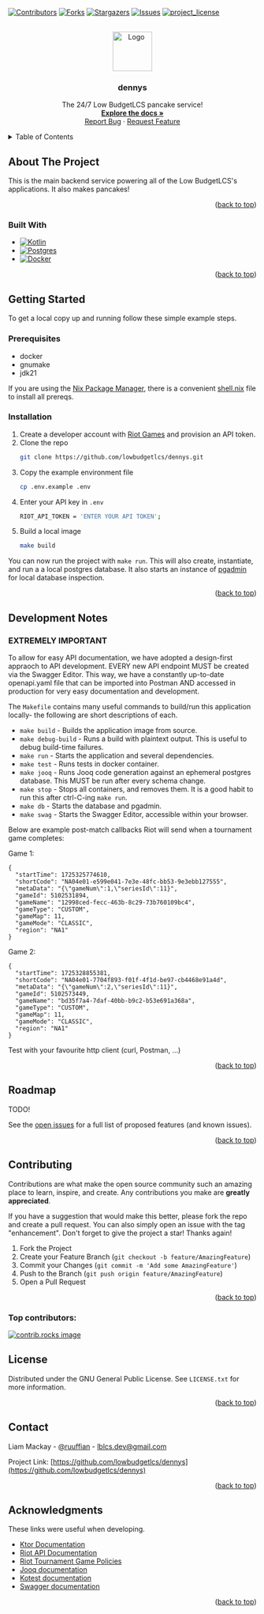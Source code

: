 <a id="readme-top"></a>
<!-- PROJECT SHIELDS -->
<!--
-->
[![Contributors][contributors-shield]][contributors-url]
[![Forks][forks-shield]][forks-url]
[![Stargazers][stars-shield]][stars-url]
[![Issues][issues-shield]][issues-url]
[![project_license][license-shield]][license-url]



<!-- PROJECT LOGO -->
<br />
<div align="center">
   <a href="https://github.com/lowbudgetlcs/dennys">
      <img src="https://i.imgur.com/DvZvfNz.png" alt="Logo" width="80" height="80" />
   </a>
</div>
   
<div align="center">
<h3 align="center">dennys</h3>

  <p align="center">
    The 24/7 Low BudgetLCS pancake service!
    <br />
    <a href="https://github.com/lowbudgetlcs/dennys"><strong>Explore the docs »</strong></a>
    <br />
    <a href="https://github.com/lowbudgetlcs/dennys/issues/new?labels=bug&template=bug-report---.md">Report Bug</a>
    &middot;
    <a href="https://github.com/lowbudgetlcs/dennys/issues/new?labels=enhancement&template=feature-request---.md">Request Feature</a>
  </p>
</div>



<!-- TABLE OF CONTENTS -->
<details>
  <summary>Table of Contents</summary>
  <ol>
    <li>
      <a href="#about-the-project">About The Project</a>
      <ul>
        <li><a href="#built-with">Built With</a></li>
      </ul>
    </li>
    <li>
      <a href="#getting-started">Getting Started</a>
      <ul>
        <li><a href="#prerequisites">Prerequisites</a></li>
        <li><a href="#installation">Installation</a></li>
      </ul>
    </li>
    <li><a href="#development-notes">Usage</a></li>
    <li><a href="#roadmap">Roadmap</a></li>
    <li><a href="#contributing">Contributing</a></li>
    <li><a href="#license">License</a></li>
    <li><a href="#contact">Contact</a></li>
    <li><a href="#acknowledgments">Acknowledgments</a></li>
  </ol>
</details>



<!-- ABOUT THE PROJECT -->
## About The Project

This is the main backend service powering all of the Low BudgetLCS's applications. It also makes pancakes!

<p align="right">(<a href="#readme-top">back to top</a>)</p>



### Built With

* [![Kotlin][Kotlin]][Kotlin-url]
* [![Postgres][Postgres]][Postgres-url]
* [![Docker][Docker]][Docker-url]

<p align="right">(<a href="#readme-top">back to top</a>)</p>



<!-- GETTING STARTED -->
## Getting Started

To get a local copy up and running follow these simple example steps.

### Prerequisites

* docker 
* gnumake
* jdk21

If you are using the [Nix Package Manager](https://github.com/NixOS/nix), there is a convenient [shell.nix](./shell.nix) file to install all prereqs.

### Installation

1. Create a developer account with [Riot Games](https://developer.riotgames.com) and provision an API token.
2. Clone the repo
   ```sh
   git clone https://github.com/lowbudgetlcs/dennys.git
   ```
3. Copy the example environment file
   ```sh
   cp .env.example .env
    ```
4. Enter your API key in `.env`
   ```sh
   RIOT_API_TOKEN = 'ENTER YOUR API TOKEN';
   ```
5. Build a local image
   ```sh
   make build
   ```
You can now run the project with `make run`. This will also create, instantiate,
and run a a local postgres database. It also starts an instance of [pgadmin](https://www.pgadmin.org/) 
for local database inspection.

<p align="right">(<a href="#readme-top">back to top</a>)</p>



<!-- USAGE EXAMPLES -->
## Development Notes

### EXTREMELY IMPORTANT

To allow for easy API documentation, we have adopted a design-first appraoch to API development. EVERY new API endpoint 
MUST be created via the Swagger Editor. This way, we have a constantly up-to-date openapi.yaml file that can be
imported into Postman AND accessed in production for very easy documentation and development.

The `Makefile` contains many useful commands to build/run this application locally- the following are short descriptions of each.

* `make build` - Builds the application image from source.
* `make debug-build` - Runs a build with plaintext output. This is useful to debug build-time failures.
* `make run` - Starts the application and several dependencies.
* `make test` - Runs tests in docker container.
* `make jooq` - Runs Jooq code generation against an ephemeral postgres database. This MUST be run after every schema change.
* `make stop` - Stops all containers, and removes them. It is a good habit to run this after ctrl-C-ing `make run`.
* `make db` - Starts the database and pgadmin.
* `make swag` - Starts the Swagger Editor, accessible within your browser.


Below are example post-match callbacks Riot will send when a tournament game completes:

Game 1:

```
{
  "startTime": 1725325774610,
  "shortCode": "NA04e01-e599e041-7e3e-48fc-bb53-9e3ebb127555",
  "metaData": "{\"gameNum\":1,\"seriesId\":11}",
  "gameId": 5102531894,
  "gameName": "12998ced-fecc-463b-8c29-73b760109bc4",
  "gameType": "CUSTOM",
  "gameMap": 11,
  "gameMode": "CLASSIC",
  "region": "NA1"
}
```

Game 2:

```
{
  "startTime": 1725328855381,
  "shortCode": "NA04e01-7704f893-f01f-4f1d-be97-cb4468e91a4d",
  "metaData": "{\"gameNum\":2,\"seriesId\":11}",
  "gameId": 5102573449,
  "gameName": "bd35f7a4-7daf-40bb-b9c2-b53e691a368a",
  "gameType": "CUSTOM",
  "gameMap": 11,
  "gameMode": "CLASSIC",
  "region": "NA1"
}
```

Test with your favourite http client (curl, Postman, ...)

<p align="right">(<a href="#readme-top">back to top</a>)</p>



<!-- ROADMAP -->
## Roadmap

TODO!

See the [open issues](https://github.com/lowbudgetlcs/dennys/issues) for a full list of proposed features (and known issues).

<p align="right">(<a href="#readme-top">back to top</a>)</p>



<!-- CONTRIBUTING -->
## Contributing

Contributions are what make the open source community such an amazing place to learn, inspire, and create. Any contributions you make are **greatly appreciated**.

If you have a suggestion that would make this better, please fork the repo and create a pull request. You can also simply open an issue with the tag "enhancement".
Don't forget to give the project a star! Thanks again!

1. Fork the Project
2. Create your Feature Branch (`git checkout -b feature/AmazingFeature`)
3. Commit your Changes (`git commit -m 'Add some AmazingFeature'`)
4. Push to the Branch (`git push origin feature/AmazingFeature`)
5. Open a Pull Request

<p align="right">(<a href="#readme-top">back to top</a>)</p>

### Top contributors:

<a href="https://github.com/lowbudgetlcs/dennys/graphs/contributors">
  <img src="https://contrib.rocks/image?repo=lowbudgetlcs/dennys" alt="contrib.rocks image" />
</a>



<!-- LICENSE -->
## License

Distributed under the GNU General Public License. See `LICENSE.txt` for more information.

<p align="right">(<a href="#readme-top">back to top</a>)</p>



<!-- CONTACT -->
## Contact

Liam Mackay - [@ruuffian](https://twitter.com/ruuffian) - lblcs.dev@gmail.com

Project Link: [https://github.com/lowbudgetlcs/dennys](https://github.com/lowbudgetlcs/dennys)

<p align="right">(<a href="#readme-top">back to top</a>)</p>



<!-- ACKNOWLEDGMENTS -->
## Acknowledgments

These links were useful when developing.

* [Ktor Documentation](https://ktor.io/docs/welcome.html)
* [Riot API Documentation](https://developer.riotgames.com/apis)
* [Riot Tournament Game Policies](https://developer.riotgames.com/docs/lol#tournament-api)
* [Jooq documentation](https://www.jooq.org/doc/latest/manual/sql-execution/)
* [Kotest documentation](https://kotest.io/docs/quickstart)
* [Swagger documentation](https://swagger.io/docs/specification/v3_0/basic-structure/)

<p align="right">(<a href="#readme-top">back to top</a>)</p>



<!-- MARKDOWN LINKS & IMAGES -->
<!-- https://www.markdownguide.org/basic-syntax/#reference-style-links -->
[contributors-shield]: https://img.shields.io/github/contributors/lowbudgetlcs/dennys.svg?style=for-the-badge
[contributors-url]: https://github.com/lowbidgetlcs/dennys/graphs/contributors
[forks-shield]: https://img.shields.io/github/forks/lowbudgetlcs/dennys.svg?style=for-the-badge
[forks-url]: https://github.com/lowbudgetlcs/dennys/network/members
[stars-shield]: https://img.shields.io/github/stars/lowbudgetlcs/dennys.svg?style=for-the-badge
[stars-url]: https://github.com/lowbudgetlcs/dennys/stargazers
[issues-shield]: https://img.shields.io/github/issues/lowbudgetlcs/dennys.svg?style=for-the-badge
[issues-url]: https://github.com/lowbudgetlcs/dennys/issues
[license-shield]: https://img.shields.io/github/license/lowbudgetlcs/dennys.svg?style=for-the-badge
[license-url]: https://github.com/lowbudgetlcs/dennys/blob/main/LICENSE.txt
[Kotlin]: https://img.shields.io/badge/Kotlin-%237F52FF.svg?logo=kotlin&logoColor=white
[Kotlin-url]: https://kotlinlang.org/
[Postgres]: https://img.shields.io/badge/Postgres-%23316192.svg?logo=postgresql&logoColor=white
[Postgres-url]: https://www.postgresql.org/
[Docker]: https://img.shields.io/badge/Docker-2496ED?logo=docker&logoColor=fff
[Docker-url]: https://docker.com
